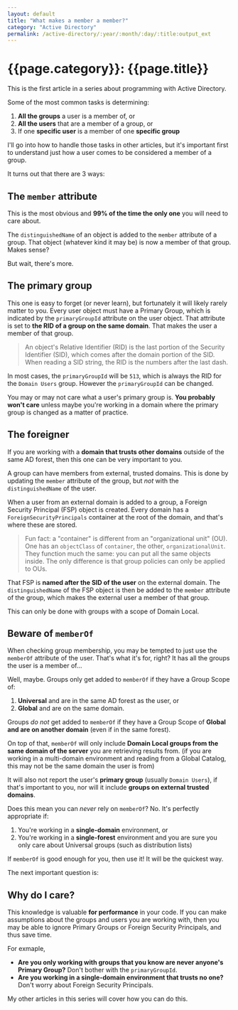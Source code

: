 ```yaml
---
layout: default
title: "What makes a member a member?"
category: "Active Directory"
permalink: /active-directory/:year/:month/:day/:title:output_ext
---
```


# {{page.category}}: {{page.title}}

This is the first article in a series about programming with Active Directory.

Some of the most common tasks is determining:

1. **All the groups** a user is a member of, or
2. **All the users** that are a member of a group, or
3. If one **specific user** is a member of one **specific group**

I'll go into how to handle those tasks in other articles, but it's important first to understand just how a user comes to be considered a member of a group.

It turns out that there are 3 ways:

## The `member` attribute

This is the most obvious and **99% of the time the only one** you will need to care about.

The `distinguishedName` of an object is added to the `member` attribute of a group. That object (whatever kind it may be) is now a member of that group. Makes sense?

But wait, there's more.

## The primary group

This one is easy to forget (or never learn), but fortunately it will likely rarely matter to you. Every user object must have a Primary Group, which is indicated by the `primaryGroupId` attribute on the user object. That attribute is set to **the RID of a group on the same domain**. That makes the user a member of that group.

> An object's Relative Identifier (RID) is the last portion of the Security Identifier (SID), which comes after the domain portion of the SID. When reading a SID string, the RID is the numbers after the last dash.

In most cases, the `primaryGroupId` will be `513`, which is always the RID for the `Domain Users` group. However the `primaryGroupId` can be changed.

You may or may not care what a user's primary group is. **You probably won't care** unless maybe you're working in a domain where the primary group is changed as a matter of practice.

## The foreigner

If you are working with a **domain that trusts other domains** outside of the same AD forest, then this one can be very important to you.

A group can have members from external, trusted domains. This is done by updating the `member` attribute of the group, but _not_ with the `distinguishedName` of the user.

When a user from an external domain is added to a group, a Foreign Security Principal (FSP) object is created. Every domain has a `ForeignSecurityPrincipals` container at the root of the domain, and that's where these are stored.

> Fun fact: a "container" is different from an "organizational unit" (OU). One has an `objectClass` of `container`, the other, `organizationalUnit`. They function much the same: you can put all the same objects inside. The only difference is that group policies can only be applied to OUs.

That FSP is **named after the SID of the user** on the external domain. The `distinguishedName` of the FSP object is then be added to the `member` attribute of the group, which makes the external user a member of that group.

This can only be done with groups with a scope of Domain Local.

## Beware of `memberOf`

When checking group membership, you may be tempted to just use the `memberOf` attribute of the user. That's what it's for, right? It has all the groups the user is a member of...

Well, maybe. Groups only get added to `memberOf` if they have a Group Scope of:

1. **Universal** and are in the same AD forest as the user, or
2. **Global** and are on the same domain.

Groups _do not_ get added to `memberOf` if they have a Group Scope of **Global and are on another domain** (even if in the same forest).

On top of that, `memberOf` will only include **Domain Local groups from the same domain of the server** you are retrieving results from. (if you are working in a multi-domain environment and reading from a Global Catalog, this may not be the same domain the user is from)

It will also not report the user's **primary group** (usually `Domain Users`), if that's important to you, nor will it include **groups on external trusted domains**.

Does this mean you can *never* rely on `memberOf`? No. It's perfectly appropriate if:

1. You're working in a **single-domain** environment, or
2. You're working in a **single-forest** environment and you are sure you only care about Universal groups (such as distribution lists)

If `memberOf` is good enough for you, then use it! It will be the quickest way.

The next important question is:

## Why do I care?

This knowledge is valuable **for performance** in your code. If you can make assumptions about the groups and users you are working with, then you may be able to ignore Primary Groups or Foreign Security Principals, and thus save time.

For exmaple,

- **Are you only working with groups that you know are never anyone's Primary Group?** Don't bother with the `primaryGroupId`.
- **Are you working in a single-domain environment that trusts no one?** Don't worry about Foreign Security Principals.

My other articles in this series will cover how you can do this.